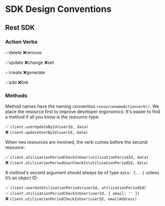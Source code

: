 # SDK Design Conventions

## Rest SDK

### Action Verbs

✅delete 
❌remove

✅update 
❌change
❌set

✅create 
❌generate

✅add 
❌link

### Methods

Method names have the naming convention `resourcenameActionverb()`. We place the resource first to improve developer ergonomics: It's easier to find a method if all you know is the resource-type.

✅ `client.userUpdateById(userId, data)`<br/>
❌ `client.updateUserById(userId, data)`<br/>

When two resources are involved, the verb comes before the second resource:

✅ `client.utilisationPeriodCheckInUser(utilisationPeriodId, data)`<br/>
❌ `client.utilisationPeriodUserCheckIn(utilisationPeriodId, data)`<br/>

A method's second argument should always be of type `data: {...}` unless it’s an object ID:

✅ `client.userGetUtilisationPeriods(userId, utilisationPeriodId)`<br/>
✅ `client.utilisationPeriodCheckInUser(userId, { email: '' })`<br/>
❌ `client.utilisationPeriodCheckInUser(userId, emailAddress)`<br/>
